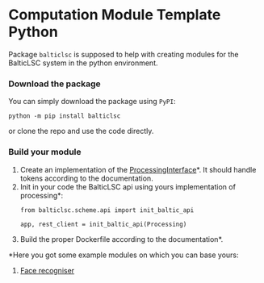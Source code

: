 # Computation Module Template Python
Package `balticlsc` is supposed to help with creating modules for the 
BalticLSC system in the python environment.

### Download the package
You can simply download the package using `PyPI`:
```
python -m pip install balticlsc
```
or clone the repo and use the code directly.
### Build your module
1. Create an implementation of the [ProcessingInterface](computation_module/old_scheme/processing.py)*.
It should handle tokens according to the documentation.
2. Init in your code the BalticLSC api using yours implementation of processing*:
    ```
    from balticlsc.scheme.api import init_baltic_api
    
    app, rest_client = init_baltic_api(Processing)
    ```
3. Build the proper Dockerfile according to the documentation*.  

*Here you got some example modules on which you can base yours:
1. [Face recogniser](examples/face_recogniser)
